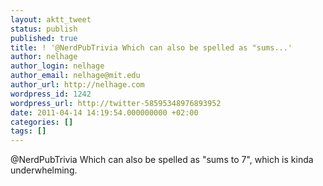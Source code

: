 ```yaml
---
layout: aktt_tweet
status: publish
published: true
title: ! '@NerdPubTrivia Which can also be spelled as "sums...'
author: nelhage
author_login: nelhage
author_email: nelhage@mit.edu
author_url: http://nelhage.com
wordpress_id: 1242
wordpress_url: http://twitter-58595348976893952
date: 2011-04-14 14:19:54.000000000 +02:00
categories: []
tags: []
---
```

@NerdPubTrivia Which can also be spelled as "sums to 7", which is kinda underwhelming.
